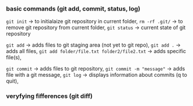 ### basic commands (git add, commit, status, log)

`git init` -> to initialaize git repository in current folder,
`rm -rf .git/` -> to remove git repository from current folder,
`git status` -> current state of git repository

`git add` -> adds files to git staging area (not yet to git repo),
`git add .` -> adds all files,
`git add folder/file.txt folder2/file2.txt` -> adds specific file(s),

`git commit` -> adds files to git repository,
`git commit -m "message"` -> adds file with a git message,
`git log` -> displays information about commits (q to quit),

### veryfying fifferences (git diff)
